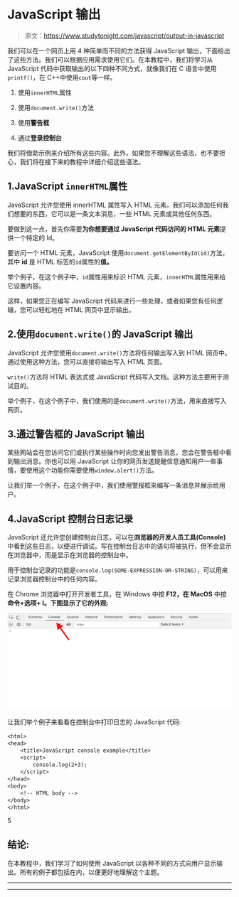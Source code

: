 # JavaScript 输出

> 原文：<https://www.studytonight.com/javascript/output-in-javascript>

我们可以在一个网页上用 4 种简单而不同的方法获得 JavaScript 输出，下面给出了这些方法。我们可以根据应用需求使用它们。在本教程中，我们将学习从 JavaScript 代码中获取输出的以下四种不同方式，就像我们在 C 语言中使用`printf()`，在 C++中使用`cout`等一样。

1.  使用`innerHTML`属性

2.  使用`document.write()`方法

3.  使用**警告框**

4.  通过**登录控制台**

我们将借助示例来介绍所有这些内容。此外，如果您不理解这些语法，也不要担心，我们将在接下来的教程中详细介绍这些语法。

## 1.JavaScript `innerHTML`属性

JavaScript 允许您使用 innerHTML 属性写入 HTML 元素。我们可以添加任何我们想要的东西，它可以是一条文本消息，一些 HTML 元素或其他任何东西。

要做到这一点，首先你需要**为你想要通过 JavaScript 代码访问的 HTML 元素**提供一个特定的 Id。

要访问一个 HTML 元素，JavaScript 使用`document.getElementById(id)`方法，其中 **id** 是 HTML 标签的`id`属性的**值。**

举个例子，在这个例子中，`id`属性用来标识 HTML 元素，`innerHTML`属性用来给它设置内容。

这样，如果您正在编写 JavaScript 代码来进行一些处理，或者如果您有任何逻辑，您可以轻松地在 HTML 网页中显示输出。

## 2.使用`document.write()`的 JavaScript 输出

JavaScript 允许您使用`document.write()`方法将任何输出写入到 HTML 网页中。通过使用这种方法，您可以直接将输出写入 HTML 页面。

`write()`方法将 HTML 表达式或 JavaScript 代码写入文档。这种方法主要用于测试目的。

举个例子，在这个例子中，我们使用的是`document.write()`方法，用来直接写入网页。

## 3.通过警告框的 JavaScript 输出

某些网站会在您访问它们或执行某些操作时向您发出警告消息，您会在警告框中看到输出消息。你也可以用 JavaScript 让你的网页发送提醒信息通知用户一些事情，要使用这个功能你需要使用`window.alert()`方法。

让我们举一个例子，在这个例子中，我们使用警报框来编写一条消息并展示给用户。

## 4.JavaScript 控制台日志记录

JavaScript 还允许您创建控制台日志，可以在**浏览器的开发人员工具(Console)** 中看到这些日志，以便进行调试。写在控制台日志中的语句将被执行，但不会显示在浏览器中，而是显示在浏览器的控制台中。

用于控制台记录的功能是`console.log(SOME-EXPRESSION-OR-STRING)`，可以用来记录浏览器控制台中的任何内容。

在 Chrome 浏览器中打开开发者工具，在 Windows 中按 **F12，在 MacOS** 中按**命令+选项+ I。下图显示了它的外观:**

![JavaScript Console Log example](img/b886cc411a1c732cf720b6765d65f66c.png)

让我们举个例子来看看在控制台中打印日志的 JavaScript 代码:

```
<html>
<head>
    <title>JavaScript console example</title>
    <script>
        console.log(2+3);
    </script>
</head>
<body>
    <!-- HTML body -->
</body>
</html>
```

5

## 结论:

在本教程中，我们学习了如何使用 JavaScript 以各种不同的方式向用户显示输出。所有的例子都包括在内，以便更好地理解这个主题。

* * *

* * *